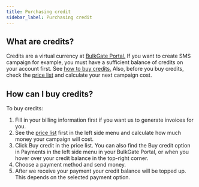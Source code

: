 ```yaml
---
title: Purchasing credit 
sidebar_label: Purchasing credit 
---
```


## What are credits?
Credits are a virtual currency at [BulkGate Portal.](https://www.bulkgate.com/en/sms-portal/) If you want to create SMS campaign for example, you must have a sufficient balance of credits on your account first. See [how to buy credits.](#how-can-i-buy-credits) Also, before you buy credits, check the [price list](using-price-list.md#how-to-use-price-list) and calculate your next campaign cost. 

## How can I buy credits?
To buy credits:
1.	Fill in your billing information first if you want us to generate invoices for you.
2.	See the [price list](using-price-list.md#how-to-use-price-list) first in the left side menu and calculate how much money  your campaign will cost.
3.	Click Buy credit in the price list. You can also find the Buy credit option in Payments in the left side menu in your BulkGate Portal, or when you hover over your credit balance in the top-right corner.
4.	Choose a payment method and send money.
5.	After we receive your payment your credit balance will be topped up. This depends on the selected payment option.
